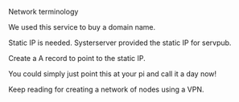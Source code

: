 
Network terminology 

We used this service to buy a domain name. 

Static IP is needed. Systerserver provided the static IP for servpub. 

Create a A record to point to the static IP.

You could simply just point this at your pi and call it a day now!

Keep reading for creating a network of nodes using a VPN. 